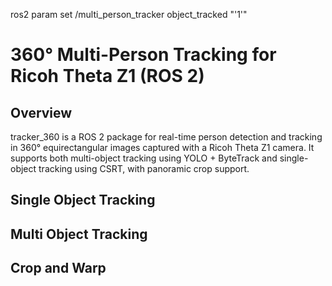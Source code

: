 ros2 param set /multi_person_tracker object_tracked "'1'"         

# 360° Multi-Person Tracking for Ricoh Theta Z1 (ROS 2)

## Overview

tracker_360 is a ROS 2 package for real-time person detection and tracking in 360° equirectangular images captured with a Ricoh Theta Z1 camera. It supports both multi-object tracking using YOLO + ByteTrack and single-object tracking using CSRT, with panoramic crop support.

## Single Object Tracking

## Multi Object Tracking

## Crop and Warp
